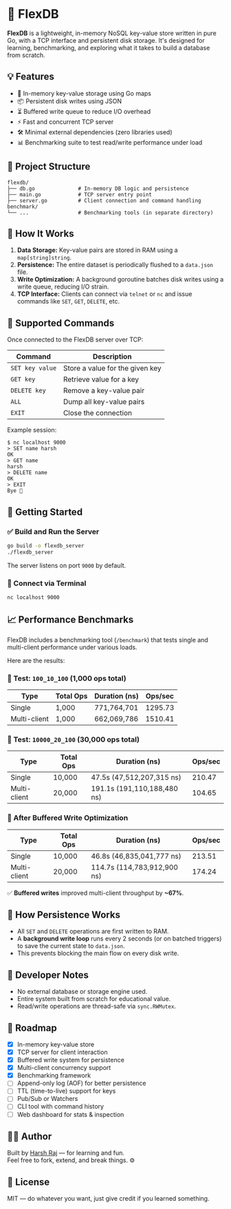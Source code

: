 # 🚀 FlexDB

**FlexDB** is a lightweight, in-memory NoSQL key-value store written in pure Go, with a TCP interface and persistent disk storage. It's designed for learning, benchmarking, and exploring what it takes to build a database from scratch.

## 💡 Features

- 🧠 In-memory key-value storage using Go maps
- 📦 Persistent disk writes using JSON
- ⏳ Buffered write queue to reduce I/O overhead
- ⚡ Fast and concurrent TCP server
- 🛠 Minimal external dependencies (zero libraries used)
- 📊 Benchmarking suite to test read/write performance under load

## 📁 Project Structure

```
flexdb/
├── db.go              # In-memory DB logic and persistence
├── main.go            # TCP server entry point
├── server.go          # Client connection and command handling
benchmark/
└── ...                # Benchmarking tools (in separate directory)
```

## 📌 How It Works

1. **Data Storage:** Key-value pairs are stored in RAM using a `map[string]string`.
2. **Persistence:** The entire dataset is periodically flushed to a `data.json` file.
3. **Write Optimization:** A background goroutine batches disk writes using a write queue, reducing I/O strain.
4. **TCP Interface:** Clients can connect via `telnet` or `nc` and issue commands like `SET`, `GET`, `DELETE`, etc.

## 🧪 Supported Commands

Once connected to the FlexDB server over TCP:

| Command              | Description                            |
|----------------------|----------------------------------------|
| `SET key value`      | Store a value for the given key        |
| `GET key`            | Retrieve value for a key               |
| `DELETE key`         | Remove a key-value pair                |
| `ALL`                | Dump all key-value pairs               |
| `EXIT`               | Close the connection                   |

Example session:
```
$ nc localhost 9000
> SET name harsh
OK
> GET name
harsh
> DELETE name
OK
> EXIT
Bye 👋
```

## 🚀 Getting Started

### ✅ Build and Run the Server

```bash
go build -o flexdb_server
./flexdb_server
```

The server listens on port `9000` by default.

### 🔌 Connect via Terminal

```bash
nc localhost 9000
```

## 📈 Performance Benchmarks

FlexDB includes a benchmarking tool (`/benchmark`) that tests single and multi-client performance under various loads.

Here are the results:

### 🔹 Test: `100_10_100` (1,000 ops total)

| Type         | Total Ops | Duration (ns) | Ops/sec |
|--------------|-----------|----------------|----------|
| Single       | 1,000     | 771,764,701    | 1295.73  |
| Multi-client | 1,000     | 662,069,786    | 1510.41  |

### 🔹 Test: `10000_20_100` (30,000 ops total)

| Type         | Total Ops | Duration (ns)  | Ops/sec |
|--------------|-----------|-----------------|----------|
| Single       | 10,000    | 47.5s (47,512,207,315 ns) | 210.47  |
| Multi-client | 20,000    | 191.1s (191,110,188,480 ns) | 104.65  |

### 🔹 After Buffered Write Optimization

| Type         | Total Ops | Duration (ns)  | Ops/sec |
|--------------|-----------|----------------|----------|
| Single       | 10,000    | 46.8s (46,835,041,777 ns) | 213.51  |
| Multi-client | 20,000    | 114.7s (114,783,912,900 ns) | 174.24  |

✅ **Buffered writes** improved multi-client throughput by **~67%**.

## 🧱 How Persistence Works

- All `SET` and `DELETE` operations are first written to RAM.
- A **background write loop** runs every 2 seconds (or on batched triggers) to save the current state to `data.json`.
- This prevents blocking the main flow on every disk write.

## 🧰 Developer Notes

- No external database or storage engine used.
- Entire system built from scratch for educational value.
- Read/write operations are thread-safe via `sync.RWMutex`.

## 📅 Roadmap

- [x] In-memory key-value store
- [x] TCP server for client interaction
- [x] Buffered write system for persistence
- [x] Multi-client concurrency support
- [x] Benchmarking framework
- [ ] Append-only log (AOF) for better persistence
- [ ] TTL (time-to-live) support for keys
- [ ] Pub/Sub or Watchers
- [ ] CLI tool with command history
- [ ] Web dashboard for stats & inspection

## 👨‍💻 Author

Built by [Harsh Raj](https://github.com/saketharshraj) — for learning and fun.  
Feel free to fork, extend, and break things. ⚙️

## 📜 License

MIT — do whatever you want, just give credit if you learned something.